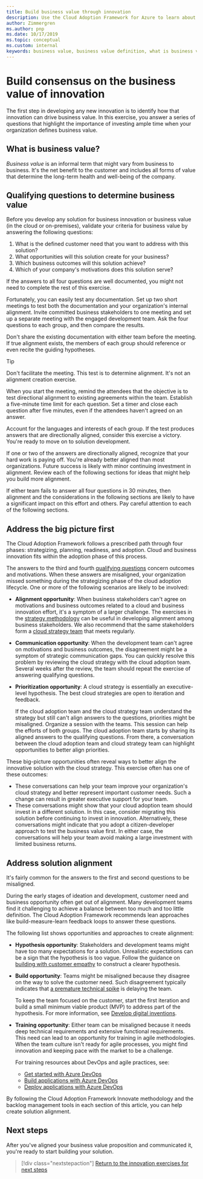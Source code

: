```yaml
---
title: Build business value through innovation
description: Use the Cloud Adoption Framework for Azure to learn about business value, and how to build consensus around the definition of business value across stakeholders.
author: Zimmergren
ms.author: pnp
ms.date: 10/17/2019
ms.topic: conceptual
ms.custom: internal
keywords: business value, business value definition, what is business value, business values, business innovation
---
```


# Build consensus on the business value of innovation

The first step in developing any new innovation is to identify how that innovation can drive business value. In this exercise, you answer a series of questions that highlight the importance of investing ample time when your organization defines business value.

## What is business value?

*Business value* is an informal term that might vary from business to business. It's the net benefit to the customer and includes all forms of value that determine the long-term health and well-being of the company.

## Qualifying questions to determine business value

Before you develop any solution for business innovation or business value (in the cloud or on-premises), validate your criteria for business value by answering the following questions:

1. What is the defined customer need that you want to address with this solution?
2. What opportunities will this solution create for your business?
3. Which business outcomes will this solution achieve?
4. Which of your company's motivations does this solution serve?

If the answers to all four questions are well documented, you might not need to complete the rest of this exercise.

Fortunately, you can easily test any documentation. Set up two short meetings to test both the documentation and your organization's internal alignment. Invite committed business stakeholders to one meeting and set up a separate meeting with the engaged development team. Ask the four questions to each group, and then compare the results.

Don't share the existing documentation with either team before the meeting. If true alignment exists, the members of each group should reference or even recite the guiding hypotheses.

<!-- -->

> [!TIP]
> Don't facilitate the meeting. This test is to determine alignment. It's not an alignment creation exercise.
>
> When you start the meeting, remind the attendees that the objective is to test directional alignment to existing agreements within the team. Establish a five-minute time limit for each question. Set a timer and close each question after five minutes, even if the attendees haven't agreed on an answer.

Account for the languages and interests of each group. If the test produces answers that are directionally aligned, consider this exercise a victory. You're ready to move on to solution development.

If one or two of the answers are directionally aligned, recognize that your hard work is paying off. You're already better aligned than most organizations. Future success is likely with minor continuing investment in alignment. Review each of the following sections for ideas that might help you build more alignment.

If either team fails to answer all four questions in 30 minutes, then alignment and the considerations in the following sections are likely to have a significant impact on this effort and others. Pay careful attention to each of the following sections.

<!-- docutune:casing "Strategy, Plan, Ready, and Adopt" -->

## Address the big picture first

The Cloud Adoption Framework follows a prescribed path through four phases: strategizing, planning, readiness, and adoption. Cloud and business innovation fits within the adoption phase of this process.

The answers to the third and fourth [qualifying questions](#qualifying-questions-to-determine-business-value) concern outcomes and motivations. When these answers are misaligned, your organization missed something during the strategizing phase of the cloud adoption lifecycle. One or more of the following scenarios are likely to be involved:

- **Alignment opportunity**: When business stakeholders can't agree on motivations and business outcomes related to a cloud and business innovation effort, it's a symptom of a larger challenge. The exercises in the [strategy methodology](../strategy/index.md) can be useful in developing alignment among business stakeholders. We also recommend that the same stakeholders form a [cloud strategy team](../organize/cloud-strategy.md) that meets regularly.

- **Communication opportunity**: When the development team can't agree on motivations and business outcomes, the disagreement might be a symptom of strategic communication gaps. You can quickly resolve this problem by reviewing the cloud strategy with the cloud adoption team. Several weeks after the review, the team should repeat the exercise of answering qualifying questions.

- **Prioritization opportunity**: A cloud strategy is essentially an executive-level hypothesis. The best cloud strategies are open to iteration and feedback.

  If the cloud adoption team and the cloud strategy team understand the strategy but still can't align answers to the questions, priorities might be misaligned. Organize a session with the teams. This session can help the efforts of both groups. The cloud adoption team starts by sharing its aligned answers to the qualifying questions. From there, a conversation between the cloud adoption team and cloud strategy team can highlight opportunities to better align priorities.

These big-picture opportunities often reveal ways to better align the innovative solution with the cloud strategy. This exercise often has one of these outcomes:

- These conversations can help your team improve your organization's cloud strategy and better represent important customer needs. Such a change can result in greater executive support for your team.
- These conversations might show that your cloud adoption team should invest in a different solution. In this case, consider migrating this solution before continuing to invest in innovation. Alternatively, these conversations might indicate that you adopt a citizen-developer approach to test the business value first. In either case, the conversations will help your team avoid making a large investment with limited business returns.

## Address solution alignment

It's fairly common for the answers to the first and second questions to be misaligned.

During the early stages of ideation and development, customer need and business opportunity often get out of alignment. Many development teams find it challenging to achieve a balance between too much and too little definition. The Cloud Adoption Framework recommends lean approaches like build-measure-learn feedback loops to answer these questions.

The following list shows opportunities and approaches to create alignment:

- **Hypothesis opportunity**: Stakeholders and development teams might have too many expectations for a solution. Unrealistic expectations can be a sign that the hypothesis is too vague. Follow the guidance on [building with customer empathy](./considerations/build.md) to construct a clearer hypothesis.
- **Build opportunity**: Teams might be misaligned because they disagree on the way to solve the customer need. Such disagreement typically indicates that [a premature technical spike](./considerations/build.md#reduce-complexity-and-delay-technical-spikes) is delaying the team.

  To keep the team focused on the customer, start the first iteration and build a small minimum viable product (MVP) to address part of the hypothesis. For more information, see [Develop digital inventions](./considerations/invention.md).
- **Training opportunity**: Either team can be misaligned because it needs deep technical requirements and extensive functional requirements. This need can lead to an opportunity for training in agile methodologies. When the team culture isn't ready for agile processes, you might find innovation and keeping pace with the market to be a challenge.

  For training resources about DevOps and agile practices, see:
  - [Get started with Azure DevOps](/training/paths/evolve-your-devops-practices/)
  - [Build applications with Azure DevOps](/training/paths/build-applications-with-azure-devops/)
  - [Deploy applications with Azure DevOps](/training/paths/deploy-applications-with-azure-devops/)

By following the Cloud Adoption Framework Innovate methodology and the backlog management tools in each section of this article, you can help create solution alignment.

## Next steps

After you've aligned your business value proposition and communicated it, you're ready to start building your solution.

> [!div class="nextstepaction"]
> [Return to the innovation exercises for next steps](./index.md)
